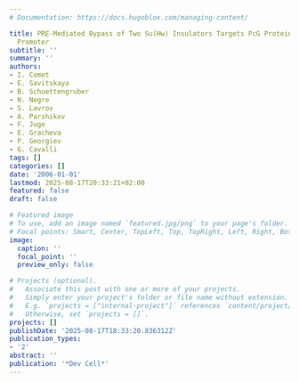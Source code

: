 ```yaml
---
# Documentation: https://docs.hugoblox.com/managing-content/

title: PRE-Mediated Bypass of Two Su(Hw) Insulators Targets PcG Proteins to a Downstream
  Promoter
subtitle: ''
summary: ''
authors:
- I. Comet
- E. Savitskaya
- B. Schuettengruber
- N. Negre
- S. Lavrov
- A. Parshikov
- F. Juge
- E. Gracheva
- P. Georgiev
- G. Cavalli
tags: []
categories: []
date: '2006-01-01'
lastmod: 2025-08-17T20:33:21+02:00
featured: false
draft: false

# Featured image
# To use, add an image named `featured.jpg/png` to your page's folder.
# Focal points: Smart, Center, TopLeft, Top, TopRight, Left, Right, BottomLeft, Bottom, BottomRight.
image:
  caption: ''
  focal_point: ''
  preview_only: false

# Projects (optional).
#   Associate this post with one or more of your projects.
#   Simply enter your project's folder or file name without extension.
#   E.g. `projects = ["internal-project"]` references `content/project/deep-learning/index.md`.
#   Otherwise, set `projects = []`.
projects: []
publishDate: '2025-08-17T18:33:20.836312Z'
publication_types:
- '2'
abstract: ''
publication: '*Dev Cell*'
---
```

